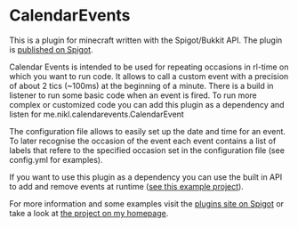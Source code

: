 # CalendarEvents

This is a plugin for minecraft written with the Spigot/Bukkit API. The plugin is [published on Spigot][spigot].

Calendar Events is intended to be used for repeating occasions in rl-time on which you want to run code. It allows to call a custom event with a precision of about 2 tics (~100ms) at the beginning of a minute. There is a build in listener to run some basic code when an event is fired. To run more complex or customized code you can add this plugin as a dependency and listen for me.nikl.calendarevents.CalendarEvent

The configuration file allows to easily set up the date and time for an event. To later recognise the occasion of the event each event contains a list of labels that refere to the specified occasion set in the configuration file (see config.yml for examples).  

If you want to use this plugin as a dependency you can use the built in API to add and remove events at runtime ([see this example project][example]).

For more information and some examples visit the [plugins site on Spigot][spigot] or take a look at [the project on my homepage][hp].


[spigot]: https://www.spigotmc.org/resources/calendar-events.35536/
[example]: https://github.com/NiklasEi/EggsampleCalendarEventsAPI
[hp]: https://www.nikl.me/projects/CalendarEvents/